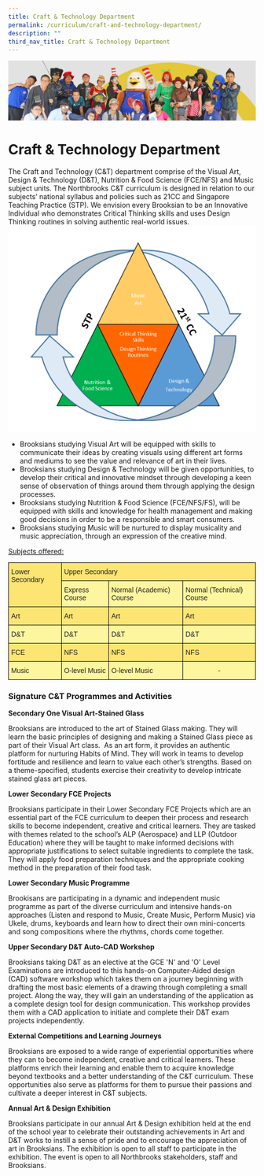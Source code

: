 ```yaml
---
title: Craft & Technology Department
permalink: /curriculum/craft-and-technology-department/
description: ""
third_nav_title: Craft & Technology Department
---
```

![](/images/curriculum.jpg)

Craft & Technology Department
=============================

The Craft and Technology (C&T) department comprise of the Visual Art, Design & Technology (D&T), Nutrition & Food Science (FCE/NFS) and Music subject units. The Northbrooks C&T curriculum is designed in relation to our subjects’ national syllabus and policies such as 21CC and Singapore Teaching Practice (STP). We envision every Brooksian to be an Innovative Individual who demonstrates Critical Thinking skills and uses Design Thinking routines in solving authentic real-world issues.
![](/images/CandT1.png)
*   Brooksians studying Visual Art will be equipped with skills to communicate their ideas by creating visuals using different art forms and mediums to see the value and relevance of art in their lives.
*   Brooksians studying Design & Technology will be given opportunities, to develop their critical and innovative mindset through developing a keen sense of observation of things around them through applying the design processes.
*   Brooksians studying Nutrition & Food Science (FCE/NFS/FS), will be equipped with skills and knowledge for health management and making good decisions in order to be a responsible and smart consumers.
*   Brooksians studying Music will be nurtured to display musicality and music appreciation, through an expression of the creative mind.

<u>Subjects offered:</u>
<style type="text/css">
.tg  {border-collapse:collapse;border-spacing:0;}
.tg td{border-color:black;border-style:solid;border-width:1px;font-family:Arial, sans-serif;font-size:14px;
  overflow:hidden;padding:10px 5px;word-break:normal;}
.tg th{border-color:black;border-style:solid;border-width:1px;font-family:Arial, sans-serif;font-size:14px;
  font-weight:normal;overflow:hidden;padding:10px 5px;word-break:normal;}
.tg .tg-5f5j{background-color:#FCE573;color:#222;text-align:left;vertical-align:top}
.tg .tg-k5ew{background-color:#FDF69E;color:#222;text-align:left;vertical-align:top}
.tg .tg-axtm{background-color:#FDF69E;color:#222;text-align:center;vertical-align:middle}
</style>
<table class="tg">
<thead>
  <tr>
    <th class="tg-5f5j" rowspan="2">Lower Secondary</th>
    <th class="tg-5f5j" colspan="3">Upper Secondary</th>
  </tr>
  <tr>
    <th class="tg-k5ew">Express Course</th>
    <th class="tg-k5ew">Normal (Academic) Course</th>
    <th class="tg-k5ew">Normal (Technical) Course</th>
  </tr>
</thead>
<tbody>
  <tr>
    <td class="tg-5f5j">Art</td>
    <td class="tg-5f5j">Art</td>
    <td class="tg-5f5j">Art</td>
    <td class="tg-5f5j">Art</td>
  </tr>
  <tr>
    <td class="tg-k5ew">D&amp;T</td>
    <td class="tg-k5ew">D&amp;T</td>
    <td class="tg-k5ew">D&amp;T</td>
    <td class="tg-k5ew">D&amp;T</td>
  </tr>
  <tr>
    <td class="tg-5f5j">FCE</td>
    <td class="tg-5f5j">NFS</td>
    <td class="tg-5f5j">NFS</td>
    <td class="tg-5f5j">NFS</td>
  </tr>
  <tr>
    <td class="tg-k5ew">Music</td>
    <td class="tg-k5ew">O-level Music</td>
    <td class="tg-k5ew">O-level Music</td>
    <td class="tg-axtm"><span style="color:#222;background-color:#FDF69E">-</span></td>
  </tr>
</tbody>
</table>

### **Signature C&T Programmes and Activities**
**Secondary One Visual Art-Stained Glass**  

Brooksians are introduced to the art of Stained Glass making. They will learn the basic principles of designing and making a Stained Glass piece as part of their Visual Art class.  As an art form, it provides an authentic platform for nurturing Habits of Mind. They will work in teams to develop fortitude and resilience and learn to value each other’s strengths. Based on a theme-specified, students exercise their creativity to develop intricate stained glass art pieces.

**Lower Secondary FCE Projects**

Brooksians participate in their Lower Secondary FCE Projects which are an essential part of the FCE curriculum to deepen their process and research skills to become independent, creative and critical learners. They are tasked with themes related to the school’s ALP (Aerospace) and LLP (Outdoor Education) where they will be taught to make informed decisions with appropriate justifications to select suitable ingredients to complete the task. They will apply food preparation techniques and the appropriate cooking method in the preparation of their food task.

**Lower Secondary Music Programme**

Brookisans are participating in a dynamic and independent music programme as part of the diverse curriculum and intensive hands-on approaches (Listen and respond to Music, Create Music, Perform Music) via Ukele, drums, keyboards and learn how to direct their own mini-concerts and song compositions where the rhythms, chords come together.

**Upper Secondary D&T Auto-CAD Workshop**

Brooksians taking D&T as an elective at the GCE 'N' and 'O' Level Examinations are introduced to this hands-on Computer-Aided design (CAD) software workshop which takes them on a journey beginning with drafting the most basic elements of a drawing through completing a small project. Along the way, they will gain an understanding of the application as a complete design tool for design communication. This workshop provides them with a CAD application to initiate and complete their D&T exam projects independently.

**External Competitions and Learning Journeys**

Brooksians are exposed to a wide range of experiential opportunities where they can to become independent, creative and critical learners. These platforms enrich their learning and enable them to acquire knowledge beyond textbooks and a better understanding of the C&T curriculum. These opportunities also serve as platforms for them to pursue their passions and cultivate a deeper interest in C&T subjects.

**Annual Art & Design Exhibition**

Brooksians participate in our annual Art & Design exhibition held at the end of the school year to celebrate their outstanding achievements in Art and D&T works to instill a sense of pride and to encourage the appreciation of art in Brooksians. The exhibition is open to all staff to participate in the exhibition. The event is open to all Northbrooks stakeholders, staff and Brooksians.